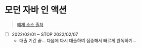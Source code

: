 # 모던 자바 인 액션

> [예제 소스 출처](https://www.hanbit.co.kr/support/supplement_survey.html?pcode=B4926602499)

- [ ] 2022/02/01 ~ STOP 2022/02/07
  - 대출 기간 끝... 다음에 다시 대출하여 집중해서 빠르게 완독하기...
